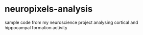 # neuropixels-analysis
sample code from my neuroscience project analysing cortical and hippocampal formation activity
